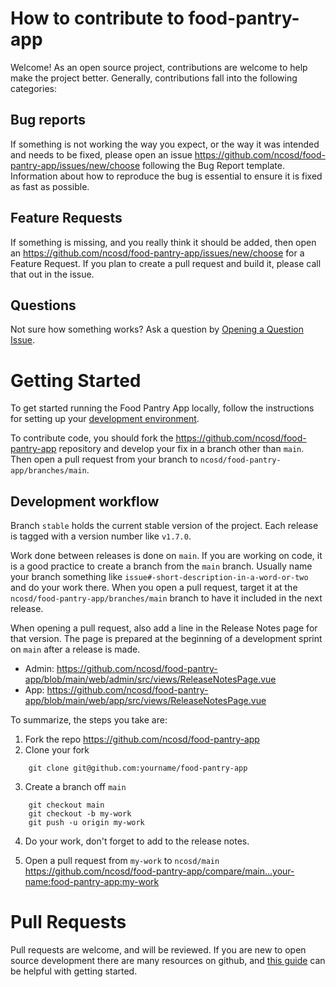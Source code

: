 # How to contribute to food-pantry-app

Welcome!  As an open source project, contributions are welcome to help make the project better.  Generally, contributions fall into the following categories:

## Bug reports
If something is not working the way you expect, or the way it was intended and needs to be fixed, please open an issue https://github.com/ncosd/food-pantry-app/issues/new/choose following the Bug Report template.   Information about how to reproduce the bug is essential to ensure it is fixed as fast as possible.

## Feature Requests
If something is missing, and you really think it should be added, then open an https://github.com/ncosd/food-pantry-app/issues/new/choose for a Feature Request.  If you plan to create a pull request and build it, please call that out in the issue.

## Questions
Not sure how something works?  Ask a question by [Opening a Question Issue](https://github.com/ncosd/food-pantry-app/issues/new/choose).

# Getting Started
To get started running the Food Pantry App locally, follow the instructions for setting up your [development environment](https://github.com/ncosd/food-pantry-app?tab=readme-ov-file#developing).

To contribute code, you should fork the https://github.com/ncosd/food-pantry-app repository and develop your fix in a branch other than `main`.  Then open a pull request from your branch to `ncosd/food-pantry-app/branches/main`.

## Development workflow
Branch `stable` holds the current stable version of the project.   Each release is tagged with a version number like `v1.7.0`.

Work done between releases is done on `main`.  If you are working on code, it is a good practice to create a branch from the `main` branch.  Usually name your branch something like `issue#-short-description-in-a-word-or-two` and do your work there.  When you open a pull request, target it at the `ncosd/food-pantry-app/branches/main` branch to have it included in the next release.

When opening a pull request, also add a line in the Release Notes page for that version.  The page is prepared at the beginning of a development sprint on `main` after a release is made.

- Admin: https://github.com/ncosd/food-pantry-app/blob/main/web/admin/src/views/ReleaseNotesPage.vue
- App: https://github.com/ncosd/food-pantry-app/blob/main/web/app/src/views/ReleaseNotesPage.vue

To summarize, the steps you take are:

1. Fork the repo https://github.com/ncosd/food-pantry-app
2. Clone your fork

```git
    git clone git@github.com:yourname/food-pantry-app
```

3. Create a branch off `main`

```git
    git checkout main
    git checkout -b my-work
    git push -u origin my-work
```

4. Do your work, don't forget to add to the release notes.

5. Open a pull request from `my-work` to `ncosd/main` https://github.com/ncosd/food-pantry-app/compare/main...your-name:food-pantry-app:my-work



# Pull Requests
Pull requests are welcome, and will be reviewed.   If you are new to open source development there are many resources on github, and [this guide](https://github.com/freeCodeCamp/how-to-contribute-to-open-source) can be helpful with getting started.
